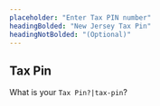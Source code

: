 ```yaml
---
placeholder: "Enter Tax PIN number"
headingBolded: "New Jersey Tax Pin"
headingNotBolded: "(Optional)"
---
```


## Tax Pin

What is your `Tax Pin?|tax-pin`?
